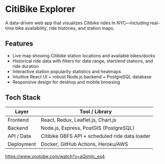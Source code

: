 # 

#  CitiBike Explorer

A data-driven web app that visualizes Citibike rides in NYC—including real-time bike availability, ride histories, and station maps.

##  Features

- Live map showing Citibike station locations and available bikes/docks
- Historical ride data with filters for date range, start/end stations, and ride duration
- Interactive station popularity statistics and heatmaps
- Intuitive React UI + robust Node.js backend + PostgreSQL database
- Responsive design for desktop and mobile browsing

##  Tech Stack

| Layer         | Tool / Library                             |
|--------------|--------------------------------------------|
| Frontend     | React, Redux, Leaflet.js, Chart.js         |
| Backend      | Node.js, Express, PostGIS (PostgreSQL)     |
| API / Data   | Citibike GBFS API + scheduled ride data loader |
| Deployment   | Docker, GitHub Actions, Heroku/AWS        |


https://www.youtube.com/watch?v=aQjjmlc_es4
